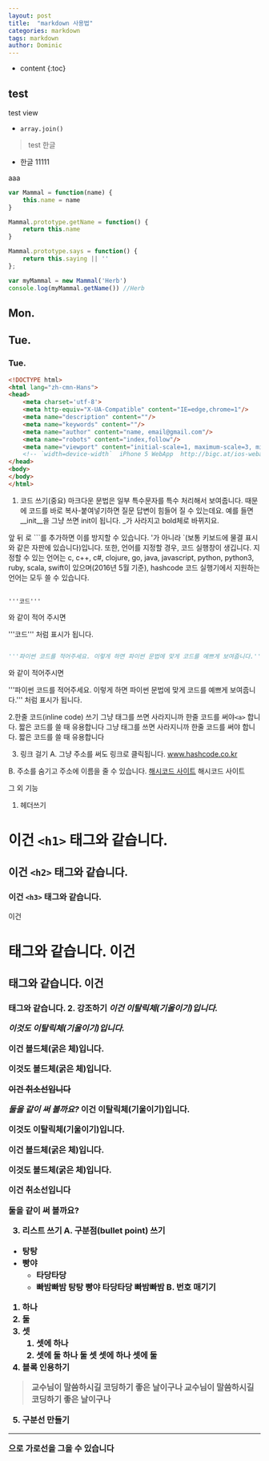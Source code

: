 ```yaml
---
layout: post
title:  "markdown 사용법"
categories: markdown
tags: markdown
author: Dominic
---
```


* content
{:toc}

## test
test view

* `array.join()`
> test 한글


* 한글
11111

aaa


```js
var Mammal = function(name) {
    this.name = name
}

Mammal.prototype.getName = function() {
    return this.name
}

Mammal.prototype.says = function() {
    return this.saying || ''
};

var myMammal = new Mammal('Herb')
console.log(myMammal.getName()) //Herb
```


## Mon.

## Tue.

### Tue.

```html
<!DOCTYPE html> 
<html lang="zh-cmn-Hans">
<head>
    <meta charset='utf-8'>
    <meta http-equiv="X-UA-Compatible" content="IE=edge,chrome=1"/>
    <meta name="description" content=""/>
    <meta name="keywords" content=""/>
    <meta name="author" content="name, email@gmail.com"/>
    <meta name="robots" content="index,follow"/>
    <meta name="viewport" content="initial-scale=1, maximum-scale=3, minimum-scale=1, user-scalable=no">
    <!-- `width=device-width`  iPhone 5 WebApp  http://bigc.at/ios-webapp-viewport-meta.orz -->
</head>
<body>
</body>
</html>
```


1. 코드 쓰기(중요)
마크다운 문법은 일부 특수문자를 특수 처리해서 보여줍니다. 때문에 코드를 바로 복사-붙여넣기하면 질문 답변이 힘들어 질 수 있는데요. 예를 들면 __init__을 그냥 쓰면 init이 됩니다. _가 사라지고 bold체로 바뀌지요.

앞 뒤 로 ```를 추가하면 이를 방지할 수 있습니다. '가 아니라 `(보통 키보드에 물결 표시와 같은 자판에 있습니다)입니다. 또한, 언어를 지정할 경우, 코드 실행창이 생깁니다. 지정할 수 있는 언어는 c, c++, c#, clojure, go, java, javascript, python, python3, ruby, scala, swift이 있으며(2016년 5월 기준), hashcode 코드 실행기에서 지원하는 언어는 모두 쓸 수 있습니다.

```

'''코드'''

```

와 같이 적어 주시면

'''코드'''
처럼 표시가 됩니다.

```python

'''파이썬 코드를 적어주세요. 이렇게 하면 파이썬 문법에 맞게 코드를 예쁘게 보여줍니다.'''

```

와 같이 적어주시면

'''파이썬 코드를 적어주세요. 이렇게 하면 파이썬 문법에 맞게 코드를 예쁘게 보여줍니다.'''
처럼 표시가 됩니다.

2.한줄 코드(inline code) 쓰기
그냥 태그<a>를 쓰면 사라지니까 한줄 코드를 써야`<a>` 합니다.
짧은 코드를 쓸 때 유용합니다
그냥 태그를 쓰면 사라지니까 한줄 코드를 써야<a> 합니다. 짧은 코드를 쓸 때 유용합니다

3. 링크 걸기
A. 그냥 주소를 써도 링크로 클릭됩니다.
www.hashcode.co.kr

B. 주소를 숨기고 주소에 이름을 줄 수 있습니다.
[해시코드 사이트](www.hashcode.co.kr)
해시코드 사이트

그 외 기능
1. 헤더쓰기
# 이건 `<h1>` 태그와 같습니다.
## 이건 `<h2>` 태그와 같습니다.
### 이건 `<h3>` 태그와 같습니다.
이건 <h1> 태그와 같습니다.
이건 <h2> 태그와 같습니다.
이건 <h3> 태그와 같습니다.
2. 강조하기
*이건 이탈릭체(기울이기)입니다.*

_이것도 이탈릭체(기울이기)입니다._

**이건 볼드체(굵은 체)입니다.**

__이것도 볼드체(굵은 체)입니다.__

~~이건 취소선입니다~~

_*둘*을 같이 써 볼까요?_
이건 이탈릭체(기울이기)입니다.

이것도 이탈릭체(기울이기)입니다.

이건 볼드체(굵은 체)입니다.

이것도 볼드체(굵은 체)입니다.

이건 취소선입니다

둘을 같이 써 볼까요?

3. 리스트 쓰기
A. 구분점(bullet point) 쓰기
* 탕탕
* 빵야
    * 타당타당
    * 빠밤빠밤
탕탕
빵야
타당타당
빠밤빠밤
B. 번호 매기기
1. 하나
2. 둘
3. 셋
    1. 셋에 하나
    2. 셋에 둘
하나
둘
셋
셋에 하나
셋에 둘
4. 블록 인용하기
> 교수님이 말씀하시길
> 코딩하기 좋은 날이구나
교수님이 말씀하시길 코딩하기 좋은 날이구나

5. 구분선 만들기
---
으로 가로선을 그을 수 있습니다

